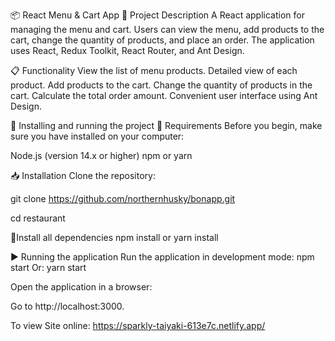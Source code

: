 📦 React Menu & Cart App
📝 Project Description
A React application for managing the menu and cart. Users can view the menu, add products to the cart, change the quantity of products, and place an order. The application uses React, Redux Toolkit, React Router, and Ant Design.

📋 Functionality
View the list of menu products.
Detailed view of each product.
Add products to the cart.
Change the quantity of products in the cart.
Calculate the total order amount.
Convenient user interface using Ant Design.

🚀 Installing and running the project
🔧 Requirements
Before you begin, make sure you have installed on your computer:

Node.js (version 14.x or higher)
npm or yarn

📥 Installation
Clone the repository:

git clone https://github.com/northernhusky/bonapp.git

cd restaurant

🔧Install all dependencies
npm install or yarn install

▶️ Running the application
Run the application in development mode:
npm start
Or:
yarn start

Open the application in a browser:

Go to http://localhost:3000.

To view Site online:
https://sparkly-taiyaki-613e7c.netlify.app/

